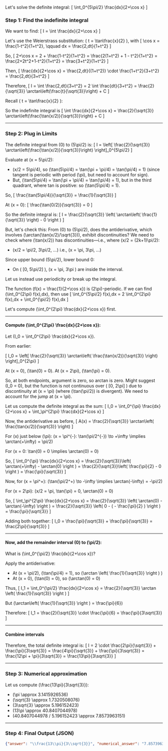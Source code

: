 Let's solve the definite integral:
\[
\int_0^{5\pi/2} \frac{dx}{2+\cos x}
\]

### Step 1: Find the indefinite integral

We want to find:
\[
I = \int \frac{dx}{2+\cos x}
\]

Let's use the Weierstrass substitution: \( t = \tan\frac{x}{2} \), with
\[
\cos x = \frac{1-t^2}{1+t^2}, \qquad dx = \frac{2\,dt}{1+t^2}
\]

So,
\[
2+\cos x = 2 + \frac{1-t^2}{1+t^2} = \frac{2(1+t^2) + 1 - t^2}{1+t^2} = \frac{2+2t^2+1-t^2}{1+t^2} = \frac{3+t^2}{1+t^2}
\]

Then,
\[
\frac{dx}{2+\cos x} = \frac{2\,dt}{(1+t^2)} \cdot \frac{1+t^2}{3+t^2} = \frac{2\,dt}{3+t^2}
\]

Therefore,
\[
I = \int \frac{2\,dt}{3+t^2} = 2 \int \frac{dt}{3+t^2} = \frac{2}{\sqrt{3}} \arctan\left(\frac{t}{\sqrt{3}}\right) + C
\]

Recall \( t = \tan\frac{x}{2} \):

So the indefinite integral is
\[
\int \frac{dx}{2+\cos x} = \frac{2}{\sqrt{3}} \arctan\left(\frac{\tan(x/2)}{\sqrt{3}}\right) + C
\]

---

### Step 2: Plug in Limits

The definite integral from \(0\) to \(5\pi/2\) is:
\[
I = \left[ \frac{2}{\sqrt{3}} \arctan\left(\frac{\tan(x/2)}{\sqrt{3}}\right) \right]_0^{5\pi/2}
\]

Evaluate at \(x = 5\pi/2\):
- \(x/2 = 5\pi/4\), so \(\tan(5\pi/4) = \tan(\pi + \pi/4) = \tan(\pi/4) = 1\) (since tangent is periodic with period \(\pi\), but need to account for sign).
- But, \(\tan(5\pi/4) = \tan(\pi + \pi/4) = \tan(\pi/4) = 1\), but in the third quadrant, where tan is positive: so \(\tan(5\pi/4) = 1\).

So,
\[
\frac{\tan(5\pi/4)}{\sqrt{3}} = \frac{1}{\sqrt{3}}
\]

At \(x = 0\):
\[
\frac{\tan(0/2)}{\sqrt{3}} = 0
\]

So the definite integral is:
\[
I = \frac{2}{\sqrt{3}} \left( \arctan\left( \frac{1}{\sqrt{3}} \right) - 0 \right )
\]

But, let's check this: From \(0\) to \(5\pi/2\), does the antiderivative, which involves \(\arctan(\tan(x/2)/\sqrt{3})\), exhibit discontinuities? We need to check where \(\tan(x/2)\) has discontinuities—i.e., where \(x/2 = (2k+1)\pi/2\):

- \(x/2 = \pi/2, 3\pi/2, ...\) i.e., \(x = \pi, 3\pi, ...\)

Since upper bound \(5\pi/2\), lower bound 0:
- On \( [0, 5\pi/2] \), \(x = \pi, 3\pi \) are inside the interval.

Let us instead use periodicity or break up the integral.

The function \(f(x) = \frac{1}{2+\cos x}\) is \(2\pi\)-periodic. If we can find \(\int_0^{2\pi} f(x)\,dx\), then use
\[
\int_0^{5\pi/2} f(x)\,dx = 2 \int_0^{2\pi} f(x)\,dx + \int_0^{\pi/2} f(x)\,dx
\]

Let's compute \(\int_0^{2\pi} \frac{dx}{2+\cos x}\) first.

---

#### Compute \(\int_0^{2\pi} \frac{dx}{2+\cos x}\):

Let \(I_0 = \int_0^{2\pi} \frac{dx}{2+\cos x}\).

From earlier:

\[
I_0 = \left[ \frac{2}{\sqrt{3}} \arctan\left( \frac{\tan(x/2)}{\sqrt{3}} \right) \right]_0^{2\pi}
\]

At \(x = 0\), \(\tan(0) = 0\).
At \(x = 2\pi\), \(\tan(\pi) = 0\).

So, at both endpoints, argument is zero, so arctan is zero. Might suggest \(I_0 = 0\), but the function is not continuous over \( [0, 2\pi] \) due to discontinuity at \(x = \pi\) (where \(\tan(\pi/2)\) is divergent). We need to account for the jump at \(x = \pi\).

Let us compute the definite integral as the sum:
\[
I_0 = \int_0^{\pi} \frac{dx}{2+\cos x} + \int_\pi^{2\pi} \frac{dx}{2+\cos x}
\]

Now, the antiderivative as before,
\[
A(x) = \frac{2}{\sqrt{3}} \arctan\left( \frac{\tan(x/2)}{\sqrt{3}} \right)
\]

For \(x\) just below \(\pi\): \(x = \pi^{-}: \tan(\pi/2^{-}) \to +\infty \implies \arctan(+\infty) = \pi/2\)

For \(x = 0: \tan(0) = 0 \implies \arctan(0) = 0\)

So,
\[
\int_0^{\pi} \frac{dx}{2+\cos x} = \frac{2}{\sqrt{3}}\left( \arctan(+\infty) - \arctan(0) \right ) = \frac{2}{\sqrt{3}}\left( \frac{\pi}{2} - 0 \right ) = \frac{\pi}{\sqrt{3}}
\]

Now, for \(x = \pi^+\): \(\tan(\pi/2^+) \to -\infty \implies \arctan(-\infty) = -\pi/2\)

For \(x = 2\pi\): \(x/2 = \pi, \tan(\pi) = 0, \arctan(0) = 0\)

So,
\[
\int_\pi^{2\pi} \frac{dx}{2+\cos x} = \frac{2}{\sqrt{3}} \left( \arctan(0) - \arctan(-\infty) \right ) = \frac{2}{\sqrt{3}} \left( 0 - ( - \frac{\pi}{2} ) \right ) = \frac{\pi}{\sqrt{3}}
\]

Adding both together:
\[
I_0 = \frac{\pi}{\sqrt{3}} + \frac{\pi}{\sqrt{3}} = \frac{2\pi}{\sqrt{3}}
\]

---

#### Now, add the remainder interval \(0\) to \(\pi/2\):

What is \(\int_0^{\pi/2} \frac{dx}{2+\cos x}\)?

Apply the antiderivative:
- At \(x = \pi/2\), \(\tan(\pi/4) = 1\), so \(\arctan \left( \frac{1}{\sqrt{3}} \right ) \)
- At \(x = 0\), \(\tan(0) = 0\), so \(\arctan(0) = 0\)

Thus,
\[
I_1 = \int_0^{\pi/2} \frac{dx}{2+\cos x} = \frac{2}{\sqrt{3}} \arctan \left( \frac{1}{\sqrt{3}} \right )
\]

But \(\arctan\left( \frac{1}{\sqrt{3}} \right ) = \frac{\pi}{6}\)

Therefore:
\[
I_1 = \frac{2}{\sqrt{3}} \cdot \frac{\pi}{6} = \frac{\pi}{3\sqrt{3}}
\]

---

#### Combine intervals

Therefore, the total definite integral is:
\[
I = 2 \cdot \frac{2\pi}{\sqrt{3}} + \frac{\pi}{3\sqrt{3}} = \frac{4\pi}{\sqrt{3}} + \frac{\pi}{3\sqrt{3}} = \frac{12\pi + \pi}{3\sqrt{3}} = \frac{13\pi}{3\sqrt{3}}
\]

---

### Step 3: Numerical approximation

Let us compute \(\frac{13\pi}{3\sqrt{3}}\):

- \(\pi \approx 3.1415926536\)
- \(\sqrt{3} \approx 1.7320508076\)
- \(3\sqrt{3} \approx 5.196152423\)
- \(13\pi \approx 40.8407044978\)
- \(40.8407044978 / 5.196152423 \approx 7.8573963151\)

---

### Step 4: Final Output (JSON)

```json
{"answer": "\\frac{13\\pi}{3\\sqrt{3}}", "numerical_answer": "7.8573963151"}
```